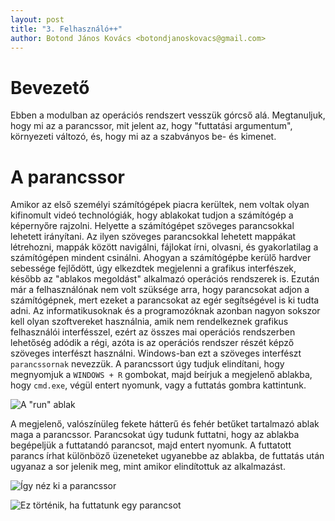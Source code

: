 ```yaml
---
layout: post
title: "3. Felhasználó++"
author: Botond János Kovács <botondjanoskovacs@gmail.com>
---
```


# Bevezető

Ebben a modulban az operációs rendszert vesszük górcső alá. Megtanuljuk, hogy mi az a 
parancssor, mit jelent az, hogy "futtatási argumentum", környezeti változó, és, hogy mi
az a szabványos be- és kimenet.

# A parancssor

Amikor az első személyi számítógépek piacra kerültek, nem voltak olyan kifinomult videó
technológiák, hogy ablakokat tudjon a számítógép a képernyőre rajzolni. Helyette a számítógépet
szöveges parancsokkal lehetett irányítani. Az ilyen szöveges parancsokkal lehetett mappákat
létrehozni, mappák között navigálni, fájlokat írni, olvasni, és gyakorlatilag a számítógépen
mindent csinálni. Ahogyan a számítógépbe kerülő hardver sebessége fejlődött, úgy elkezdtek
megjelenni a grafikus interfészek, később az "ablakos megoldást" alkalmazó operációs rendszerek
is. Ezután már a felhasználónak nem volt szüksége arra, hogy parancsokat adjon a számítógépnek,
mert ezeket a parancsokat az egér segítségével is ki tudta adni. Az informatikusoknak és a 
programozóknak azonban nagyon sokszor kell olyan szoftvereket használnia, amik nem rendelkeznek
grafikus felhasználói interfésszel, ezért az összes mai operációs rendszerben lehetőség adódik
a régi, azóta is az operációs rendszer részét képző szöveges interfészt használni. Windows-ban
ezt a szöveges interfészt `parancssornak` nevezzük. A parancssort úgy tudjuk elindítani, hogy
megnyomjuk a `WINDOWS + R` gombokat, majd beírjuk a megjelenő ablakba, hogy `cmd.exe`, végül
entert nyomunk, vagy a futtatás gombra kattintunk.

![A "run" ablak]({{site.url}}/assets/images/module-3/figure-1-run-dialog.png)

A megjelenő, valószínüleg fekete hátterű és fehér betűket tartalmazó ablak maga a parancssor.
Parancsokat úgy tudunk futtatni, hogy az ablakba begépeljük a futtatandó parancsot, majd
entert nyomunk. A futtatott parancs írhat különböző üzeneteket ugyanebbe az ablakba, de futtatás
után ugyanaz a sor jelenik meg, mint amikor elindítottuk az alkalmazást.

![Így néz ki a parancssor]({{site.url}}/assets/images/module-3/figure-2-cmd-window.png)

![Ez történik, ha futtatunk egy parancsot]({{site.url}}/assets/images/module-3/figure-3-cmd-after-running-a-command.png)

